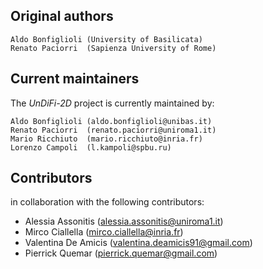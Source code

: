 ## Original authors ##

```
Aldo Bonfiglioli (University of Basilicata)
Renato Paciorri  (Sapienza University of Rome)
```

## Current maintainers ##

The *UnDiFi-2D* project is currently maintained by:

```
Aldo Bonfiglioli (aldo.bonfiglioli@unibas.it)
Renato Paciorri  (renato.paciorri@uniroma1.it)
Mario Ricchiuto  (mario.ricchiuto@inria.fr)
Lorenzo Campoli  (l.kampoli@spbu.ru)
```

## Contributors ##

in collaboration with the following contributors:

- Alessia Assonitis   (alessia.assonitis@uniroma1.it)
- Mirco Ciallella     (mirco.ciallella@inria.fr)
- Valentina De Amicis (valentina.deamicis91@gmail.com)
- Pierrick Quemar     (pierrick.quemar@gmail.com)
